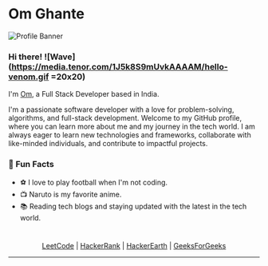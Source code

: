 # Om Ghante

![Profile Banner](https://via.placeholder.com/1000x200.png?text=Welcome+to+Om+Ghante's+GitHub+Profile)

### Hi there! ![Wave](https://media.tenor.com/1J5k8S9mUvkAAAAM/hello-venom.gif =20x20)



I'm [Om](https://github.com/om-ghante), a Full Stack Developer based in India.

I'm a passionate software developer with a love for problem-solving, algorithms, and full-stack development. Welcome to my GitHub profile, where you can learn more about me and my journey in the tech world. I am always eager to learn new technologies and frameworks, collaborate with like-minded individuals, and contribute to impactful projects.

### 🌟 Fun Facts

- ⚽ I love to play football when I'm not coding.
- 📺 Naruto is my favorite anime.
- 📚 Reading tech blogs and staying updated with the latest in the tech world.

# 

<div align="center">
  <a href="https://leetcode.com">LeetCode</a> |
  <a href="https://hackerrank.com">HackerRank</a> |
  <a href="https://hackerearth.com">HackerEarth</a> |
  <a href="https://geeksforgeeks.org">GeeksForGeeks</a>
</div>

---
